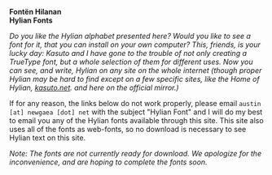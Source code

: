 **Fontën Hilanan**<br />
**Hylian Fonts**

_Do you like the Hylian alphabet presented here? Would you like to see a font for it, that you can install on your own computer? This, friends, is your lucky day: Kasuto and I have gone to the trouble of not only creating a TrueType font, but a whole selection of them for different uses. Now you can see, and write, Hylian on any site on the whole internet (though proper Hylian may be hard to find except on a few specific sites, like the Home of Hylian, [kasuto.net](kasuto.net). and here on the official mirror.)_

If for any reason, the links below do not work properly, please email `austin [at] newgaea [dot] net` with the subject "Hylian Font" and I will do my best to email you any of the Hylian fonts available through this site. This site also uses all of the fonts as web-fonts, so no download is necessary to see Hylian text on this site.

_Note: The fonts are not currently ready for download. We apologize for the inconvenience, and are hoping to complete the fonts soon._
